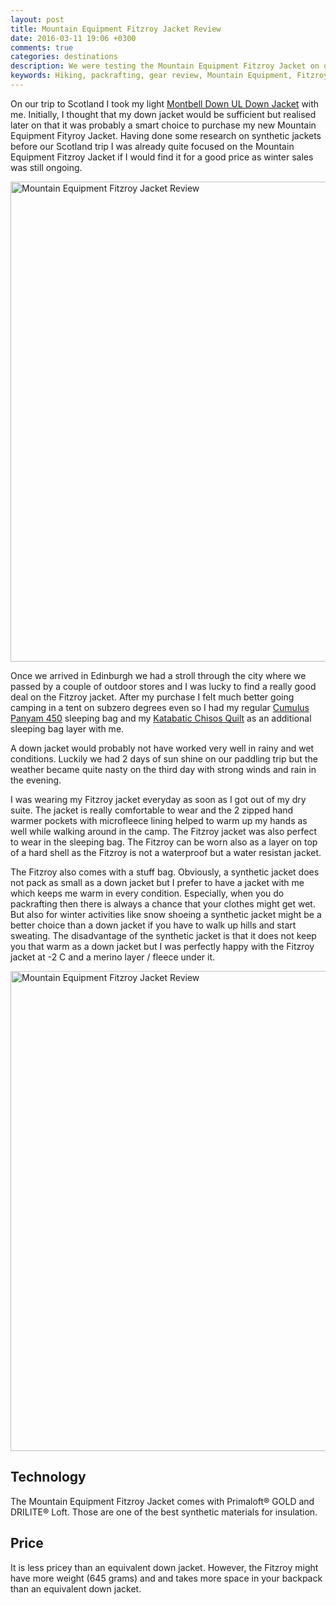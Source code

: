 ```yaml
---
layout: post
title: Mountain Equipment Fitzroy Jacket Review
date: 2016-03-11 19:06 +0300
comments: true
categories: destinations
description: We were testing the Mountain Equipment Fitzroy Jacket on our packrafting trip in Scotland
keywords: Hiking, packrafting, gear review, Mountain Equipment, Fitzroy, Jacket, outdoors
---
```

On our trip to Scotland I took my light <a href="http://www.hikeventures.com/gear-review-montbell-u-dot-l-down-parka/">Montbell Down UL Down Jacket</a> with me. Initially, I thought that my down jacket would be sufficient but realised later on that it was probably a smart choice to purchase my new Mountain Equipment Fityroy Jacket. Having done some research on synthetic jackets before our Scotland trip I was already quite focused on the Mountain Equipment Fitzroy Jacket if I would find it for a good price as winter sales was still ongoing.

<a data-flickr-embed="true"  href="https://www.flickr.com/photos/90204224@N07/25401969810/in/dateposted-public/" title="Mountain Equipment Fitzroy Jacket Review"><img src="https://farm2.staticflickr.com/1441/25401969810_8a545bc7b2_b.jpg" width="1024" height="768" alt="Mountain Equipment Fitzroy Jacket Review"></a><script async src="//embedr.flickr.com/assets/client-code.js" charset="utf-8"></script>
<!--more-->

Once we arrived in Edinburgh we had a stroll through the city where we passed by a couple of outdoor stores and I was lucky to find a really good deal on the Fitzroy jacket. After my purchase I felt much better going camping in a tent on subzero degrees even so I had my regular <a href="http://www.hikeventures.com/cumulus-panyam-450/">Cumulus Panyam 450</a> sleeping bag and my <a href="http://www.hikeventures.com/gear-review-katabatic-gear-chisos/">Katabatic Chisos Quilt</a> as an additional sleeping bag layer with me. 

A down jacket would probably not have worked very well in rainy and wet conditions. Luckily we had 2 days of sun shine on our paddling trip but the weather became quite nasty on the third day with strong winds and rain in the evening. 

I was wearing my Fitzroy jacket everyday as soon as I got out of my dry suite. The jacket is really comfortable to wear and the 2 zipped hand warmer pockets with microfleece lining helped to warm up my hands as well while walking around in the camp. The Fitzroy jacket was also perfect to wear in the sleeping bag. The Fitzroy can be worn also as a layer on top of a hard shell as the Fitzroy is not a waterproof but a water resistan jacket.

The Fitzroy also comes with a stuff bag. Obviously, a synthetic jacket does not pack as small as a down jacket but I prefer to have a jacket with me which keeps me warm in every condition. Especially, when you do packrafting then there is always a chance that your clothes might get wet. But also for winter activities like snow shoeing a synthetic jacket might be a better choice than a down jacket if you have to walk up hills and start sweating. The disadvantage of the synthetic jacket is that it does not keep you that warm as a down jacket but I was perfectly happy with the Fitzroy jacket at -2 C and a merino layer / fleece under it.

<a data-flickr-embed="true"  href="https://www.flickr.com/photos/90204224@N07/25610109461/in/dateposted-public/" title="Mountain Equipment Fitzroy Jacket Review"><img src="https://farm2.staticflickr.com/1647/25610109461_6e4f8d7348_b.jpg" width="1024" height="768" alt="Mountain Equipment Fitzroy Jacket Review"></a><script async src="//embedr.flickr.com/assets/client-code.js" charset="utf-8"></script>

## Technology
The Mountain Equipment Fitzroy Jacket comes with Primaloft® GOLD and DRILITE® Loft. Those are one of the best synthetic materials for insulation.

## Price
It is less pricey than an equivalent down jacket. However, the Fitzroy might have more weight (645 grams) and and takes more space in your backpack than an equivalent down jacket.
